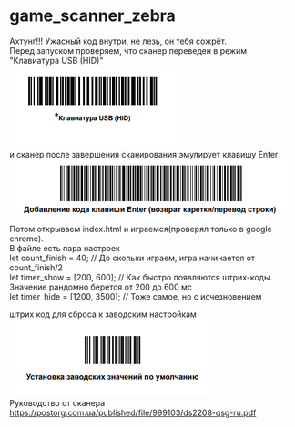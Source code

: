 # game_scanner_zebra
Ахтунг!!! Ужасный код внутри, не лезь, он тебя сожрёт.<br>
Перед запуском проверяем, что сканер переведен в режим "Клавиатура USB (HID)"<br>
![](https://raw.githubusercontent.com/wirusoal/wirusoal.github.io/master/image/scannerHID.PNG)<br>
и сканер после завершения сканирования эмулирует клавишу Enter<br>
![](https://raw.githubusercontent.com/wirusoal/wirusoal.github.io/master/image/enter.PNG)<br>
Потом открываем index.html и играемся(проверял только в google chrome).<br>
В файле есть пара настроек<br>
let count_finish = 40; // До скольки играем, игра начинается от count_finish/2 <br>
let timer_show = [200, 600]; // Как быстро появляются штрих-коды. Значение рандомно берется от 200 до 600 мс<br>
let timer_hide = [1200, 3500]; // Тоже самое, но с исчезновением<br>


штрих код для сброса к заводским настройкам <br>
![](https://raw.githubusercontent.com/wirusoal/wirusoal.github.io/master/image/zavod.PNG)<br>
Руководство от сканера <br>
https://postorg.com.ua/published/file/999103/ds2208-qsg-ru.pdf<br>

